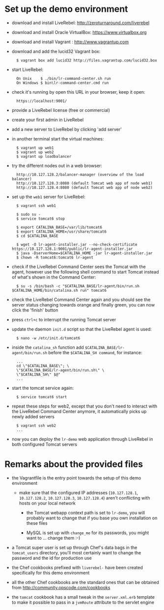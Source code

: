 Set up the demo environment
===========================

* download and install LiveRebel: http://zeroturnaround.com/liverebel
* download and install Oracle VirtualBox: https://www.virtualbox.org
* download and install Vagrant : http://www.vagrantup.com

* download and add the lucid32 Vagrant box:

		$ vagrant box add lucid32 http://files.vagrantup.com/lucid32.box

* start LiveRebel:

		On Unix    $ ./bin/lr-command-center.sh run
		On Windows $ bin\lr-command-center.cmd run

* check it's running by open this URL in your browser, keep it open:

		https://localhost:9001/

* provide a LiveRebel license (free or commercial)

* create your first admin in LiveRebel

* add a new server to LiveRebel by clicking 'add server'

* in another terminal start the virtual machines:

		$ vagrant up web1
		$ vagrant up web2
		$ vagrant up loadbalancer

* try the different nodes out in a web browser:

		http://10.127.128.2/balancer-manager (overview of the load balancer)
		http://10.127.128.3:8080 (default Tomcat web app of node web1)
		http://10.127.128.4:8080 (default Tomcat web app of node web2)

* set up the `web1` server for LiveRebel:

		$ vagrant ssh web1

		$ sudo su -
		$ service tomcat6 stop

		$ export CATALINA_BASE=/var/lib/tomcat6
		$ export CATALINA_HOME=/usr/share/tomcat6
		$ cd $CATALINA_BASE

		$ wget -O lr-agent-installer.jar --no-check-certificate https://10.127.128.1:9001/public/lr-agent-installer.jar
		$ java -DserverHome=$CATALINA_HOME -jar lr-agent-installer.jar
		$ chown -R tomcat6:tomcat6 lr-agent

* check if the LiveRebel Command Center sees the Tomcat with the agent, however
  use the following shell command to start Tomcat instead of what's shown in
  the Command Center:

		$ su -s /bin/bash -c "$CATALINA_BASE/lr-agent/bin/run.sh $CATALINA_HOME/bin/catalina.sh run" tomcat6

* check the LiveRebel Command Center again and you should see the server status
  changing towards orange and finally green, you can now click the 'finish'
	button

* press `ctrl+c` to interrupt the running Tomcat server

* update the daemon `init.d` script so that the LiveRebel agent is used:

		$ nano -w /etc/init.d/tomcat6

* inside the `catalina_sh` function add `$CATALINA_BASE/lr-agent/bin/run.sh`
  before the `$CATALINA_SH command`, for instance:

		...
		cd \"$CATALINA_BASE\"; \
		\"$CATALINA_BASE/lr-agent/bin/run.sh\" \
		\"$CATALINA_SH\" $@"
		...

* start the tomcat service again:

		$ service tomcat6 start

* repeat these steps for web2, except that you don't need to interact with
  the LiveRebel Command Center anymore, it automatically picks up newly added
	servers

		$ vagrant ssh web2
		...

* now you can deploy the `lr-demo` web application through LiveRebel in both
  configured Tomcat servers

Remarks about the provided files
================================

* the Vagrantfile is the entry point towards the setup of this demo environment

  - make sure that the configured IP addresses (`10.127.128.1`, `10.127.128.2`,
	  `10.127.128.3`, `10.127.128.4`) aren't conflicting with hosts on your local
		network

	- the Tomcat webapp context path is set to `lr-demo`, you will probably want
	  to change that if you base you own installation on these files

	- MySQL is set up with `change_me` for its passwords, you might want
	  to ... change them :-)

* a Tomcat super user is set up through Chef's data bags in the `tomcat_users`
  directory, you'll most certainly want to change the password and the id for
	production use

* the Chef cookbooks prefixed with `liverebel-` have been created specifically
  for this demo environment

* all the other Chef cookbooks are the standard ones that can be obtained from
  http://community.opscode.com/cookbooks

* the `tomcat` cookbook has a small tweak in the `server.xml.erb` template to
  make it possible to pass in a `jvmRoute` attribute to the servlet engine
